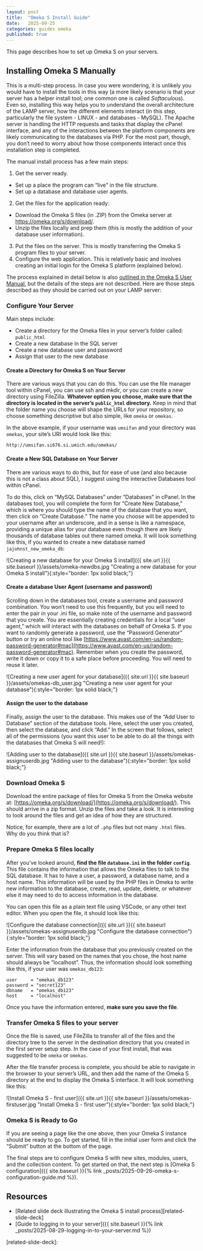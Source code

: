 ```yaml
---
layout: post
title:  "Omeka S Install Guide"
date:   2025-09-25
categories: guides omeka
published: true
---
```


This page describes how to set up Omeka S on your servers.

## Installing Omeka S Manually

This is a multi-step process. In case you were wondering, it is unlikely you would have to install the tools in this way (a more likely scenario is that your server has a helper install tool; one common one is called *Softaculous*). Even so, installing this way helps you to understand the overall architecture of the LAMP server, how the different elements interact (in this step, particularly the file system - LINUX - and databases - MySQL). The Apache server is handling the HTTP requests and tasks that display the cPanel interface, and any of the interactions between the platform components are likely communicating to the databases via PHP.
For the most part, though, you don’t need to worry about how those components interact once this installation step is completed.

The manual install process has a few main steps:
1. Get the server ready.
  - Set up a place the program can “live” in the file structure.
  - Set up a database and database user agents.
2. Get the files for the application ready:
  - Download the Omeka S files (in .ZIP) from the Omeka server at <https://omeka.org/s/download/>.
  - Unzip the files locally and prep them (this is mostly the addition of your database user information).
3. Put the files on the server. This is mostly transferring the Omeka S program files to your server.
4. Configure the web application. This is relatively basic and involves creating an initial login for the Omeka S platform (explained below).

The process explained in detail below is also [outlined in the Omeka S User Manual](https://omeka.org/s/docs/user-manual/install/), but the details of the steps are not described. Here are those steps described as they should be carried out on your LAMP server:

### Configure Your Server

Main steps include:

* Create a directory for the Omeka files in your server’s folder called: `public_html`
* Create a new database in the SQL server
* Create a new database user and password
* Assign that user to the new database

#### Create a Directory for Omeka S on Your Server

There are various ways that you can do this. You can use the file manager tool within cPanel, you can use ssh and mkdir, or you can create a new directory using FileZilla. **Whatever option you choose, make sure that the directory is located in the server’s `public_html` directory.** Keep in mind that the folder name you choose will shape the URLs for your repository, so choose something descriptive but also simple, like `omeka` or `omekas`.

In the above example, if your username was `umsifan` and your directory was `omekas`, your site’s URI would look like this:

```
http://umsifan.si676.si.umich.edu/omekas/
```

#### Create a New SQL Database on Your Server

There are various ways to do this, but for ease of use (and also because this is not a class about SQL), I suggest using the interactive Databases tool within cPanel.

To do this, click on “MySQL Databases” under “Databases” in cPanel. In the databases tool, you will complete the form for “Create New Database,” which is where you should type the name of the database that you want, then click on “Create Database.” The name you choose will be appended to your username after an underscore, and in a sense is like a namespace, providing a unique alias for your database even though there are likely thousands of database tables out there named omeka. It will look something like this, if you wanted to create a new database named `jajohnst_new_omeka_db`:

![Creating a new database for your Omeka S install]({{ site.url }}{{ site.baseurl }}/assets/omeka-newdbs.jpg "Creating a new database for your Omeka S install"){:style="border: 1px solid black;"}

#### Create a database User Agent (username and password)

Scrolling down in the databases tool, create a username and password combination. You won’t need to use this frequently, but you will need to enter the pair in your .ini file, so make note of the username and password that you create. You are essentially creating credentials for a local “user agent,” which will interact with the databases on behalf of Omeka S. If you want to randomly generate a password, use the “Password Generator” button or try an online tool like [https://www.avast.com/en-us/random-password-generator#mac](https://www.avast.com/en-us/random-password-generator#mac). Remember when you create the password, write it down or copy it to a safe place before proceeding. You will need to reuse it later.

![Creating a new user agent for your database]({{ site.url }}{{ site.baseurl }}/assets/omekas-db_user.jpg "Creating a new user agent for your database"){:style="border: 1px solid black;"}

#### Assign the user to the database

Finally, assign the user to the database. This makes use of the “Add User to Database” section of the database tools. Here, select the user you created, then select the database, and click “Add.” In the screen that follows, select all of the permissions (you want this user to be able to do all the things with the databases that Omeka S will need!):

![Adding user to the database]({{ site.url }}{{ site.baseurl }}/assets/omekas-assignuserdb.jpg "Adding user to the database"){:style="border: 1px solid black;"}

### Download Omeka S

Download the entire package of files for Omeka S from the Omeka website at: [https://omeka.org/s/download/](https://omeka.org/s/download/). This should arrive in a zip format. Unzip the files and take a look. It is interesting to look around the files and get an idea of how they are structured.

Notice, for example, there are a lot of `.php` files but not many `.html` files. Why do you think that is?

### Prepare Omeka S files locally

After you’ve looked around, **find the file `database.ini` in the folder `config`**. This file contains the information that allows the Omeka files to talk to the SQL database. It has to have a user, a password, a database name, and a host name. This information will be used by the PHP files in Omeka to write new information to the database, create, read, update, delete, or whatever else it may need to do to access information in the database.

You can open this file as a plain text file using VSCode, or any other text editor. When you open the file, it should look like this:

![Configure the database connection]({{ site.url }}{{ site.baseurl }}/assets/omekas-assignuserdb.jpg "Configure the database connection"){:style="border: 1px solid black;"}

Enter the information from the database that you previously created on the server. This will vary based on the names that you chose, the host name should always be “localhost”. Thus, the information should look something like this, if your user was `omekas_db123`:

```
user     = "omekas_db123"
password = "secret123"
dbname   = "omekas_db123"
host     = "localhost"
```

Once you have the information entered, **make sure you save the file**.

### Transfer Omeka S files to your server

Once the file is saved, use FileZilla to transfer all of the files and the directory tree to the server in the destination directory that you created in the first server setup step. In the case of your first install, that was suggested to be `omeka` or `omekas`.

After the file transfer process is complete, you should be able to navigate in the browser to your server’s URL, and then add the name of the Omeka S directory at the end to display the Omeka S interface. It will look something like this:

![Install Omeka S - first user]({{ site.url }}{{ site.baseurl }}/assets/omekas-firstuser.jpg "Install Omeka S - first user"){:style="border: 1px solid black;"}

### Omeka S is Ready to Go

If you are seeing a page like the one above, then your Omeka S instance should be ready to go. To get started, fill in the initial user form and click the “Submit” button at the bottom of the page.

The final steps are to configure Omeka S with new sites, modules, users, and the collection content. To get started on that, the next step is [Omeka S configuration]({{ site.baseurl }}{% link _posts/2025-09-26-omeka-s-configuration-guide.md %}).

## Resources

* [Related slide deck illustrating the Omeka S install process][related-slide-deck]
* [Guide to logging in to your server]({{ site.baseurl }}{% link _posts/2025-08-29-logging-in-to-your-server.md %})

[related-slide-deck]: 
